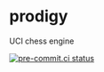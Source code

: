 # prodigy
UCI chess engine

[![pre-commit.ci status](https://results.pre-commit.ci/badge/github/prodigy-chess/prodigy/master.svg)](https://results.pre-commit.ci/latest/github/prodigy-chess/prodigy/master)
